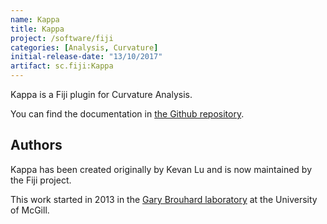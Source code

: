 ```yaml
---
name: Kappa
title: Kappa
project: /software/fiji
categories: [Analysis, Curvature]
initial-release-date: "13/10/2017"
artifact: sc.fiji:Kappa
---
```


Kappa is a Fiji plugin for Curvature Analysis.

You can find the documentation in [the Github repository](https://github.com/fiji/Kappa).

## Authors

Kappa has been created originally by Kevan Lu and is now maintained by the Fiji project.

This work started in 2013 in the [Gary Brouhard laboratory](http://brouhardlab.mcgill.ca/) at the University of McGill.
